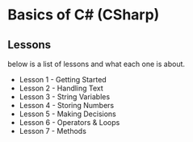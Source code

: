﻿# Basics of C# (CSharp)
## Lessons
below is a list of lessons and what each one is about.
- Lesson 1 - Getting Started
- Lesson 2 - Handling Text
- Lesson 3 - String Variables
- Lesson 4 - Storing Numbers
- Lesson 5 - Making Decisions
- Lesson 6 - Operators & Loops
- Lesson 7 - Methods